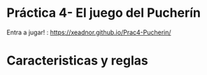 # Práctica 4- El juego del Pucherín

Entra a jugar! : https://xeadnor.github.io/Prac4-Pucherin/

<h1>Caracteristicas y reglas</h1>
